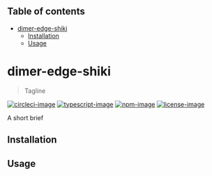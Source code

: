 <!-- START doctoc generated TOC please keep comment here to allow auto update -->
<!-- DON'T EDIT THIS SECTION, INSTEAD RE-RUN doctoc TO UPDATE -->
## Table of contents

- [dimer-edge-shiki](#dimer-edge-shiki)
  - [Installation](#installation)
  - [Usage](#usage)

<!-- END doctoc generated TOC please keep comment here to allow auto update -->

# dimer-edge-shiki
> Tagline

[![circleci-image]][circleci-url] [![typescript-image]][typescript-url] [![npm-image]][npm-url] [![license-image]][license-url]

A short brief

## Installation

## Usage

[circleci-image]: https://img.shields.io/circleci/project/github/dimerapp/dimer-edge-shiki/master.svg?style=for-the-badge&logo=circleci
[circleci-url]: https://circleci.com/gh/dimerapp/dimer-edge-shiki "circleci"

[typescript-image]: https://img.shields.io/badge/Typescript-294E80.svg?style=for-the-badge&logo=typescript
[typescript-url]:  "typescript"

[npm-image]: https://img.shields.io/npm/v/dimer-edge-shiki.svg?style=for-the-badge&logo=npm
[npm-url]: https://npmjs.org/package/dimer-edge-shiki "npm"

[license-image]: https://img.shields.io/npm/l/dimer-edge-shiki?color=blueviolet&style=for-the-badge
[license-url]: LICENSE.md "license"
